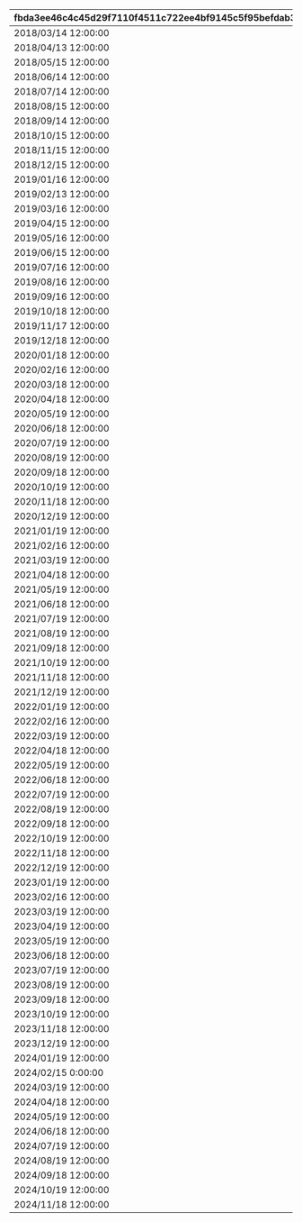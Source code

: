 |fbda3ee46c4c45d29f7110f4511c722ee4bf9145c5f95befdab395cc1af83d5f|f11c809bf76163464bdcc4ea4d91db822dcffb4087f91708f7a66ca89fedff34|7f60283fc600bc2cd521ed540a2c7f5aecf27d331908a79d54ebcb98363c1dfd|e6110b2cb7cf22d20690e43d60c1281ce1947ebd5684f34e8ff2ef9d3aaa8bdc|eeaf49e26604995caa18116131c5fe423b053d99d5a1513fdcb4b1084d5bba3b|d514386c59283e2586e237e7333338f89dd8d7bc8dce03903689d95df83a5b61|bec30e90b80b64ad1b821aa239473560f5a6ba398a59d452c1a7e2a9e4c14d77|d276ef70f86ce13b7db04f313757bbb46d6701cfd9cbed98a437a5912c482782|32ac4eed410ad10a4e547425dfcbae341d28c2033bc2439e5079fe4b52df9e0e|b131ecca08d7a7b7aeb6a678f9574536ecf4748250f97c0cb622114d4f21f547|aba667a956c4cbf226a1067811dd3ded80842e10420a52fce2e7f6b721d62223|81da84fa54678bc8c6842d72e54cc420049d89145df26b7c1bb57ca7520e3184|687ba09430182968fa7beaf017c74dd2fec457e0e460748b400be6ed6dbc50c0|
| --- | --- | --- | --- | --- | --- | --- | --- | --- | --- | --- | --- | --- |
|2018/03/14 12:00:00|2018/04/20 4:59:59|2|2018/03/19 11:59:00|0|2018/03/21 5:00:00|3|1001|1|1|1|2018/03/18 11:59:00|bgm_M90|
|2018/04/13 12:00:00|2018/05/22 4:59:59|2|2018/04/18 11:59:00|1001|2018/04/20 5:00:00|4|1002|2|1|1|2018/04/17 11:59:00|bgm_M97|
|2018/05/15 12:00:00|2018/06/21 4:59:59|2|2018/05/20 11:59:00|1002|2018/05/22 5:00:00|5|1003|1|1|1|2018/05/19 11:59:00|bgm_M104|
|2018/06/14 12:00:00|2018/07/21 4:59:59|2|2018/06/19 11:59:00|1003|2018/06/21 5:00:00|6|1004|2|1|1|2018/06/18 11:59:00|bgm_M115|
|2018/07/14 12:00:00|2018/08/22 4:59:59|2|2018/07/19 11:59:00|1004|2018/07/21 5:00:00|7|1005|1|1|1|2018/07/18 11:59:00|bgm_M119|
|2018/08/15 12:00:00|2018/09/21 4:59:59|2|2018/08/20 11:59:00|1005|2018/08/22 5:00:00|8|1006|2|1|1|2018/08/19 11:59:00|bgm_M132|
|2018/09/14 12:00:00|2018/10/22 4:59:59|2|2018/09/19 11:59:00|1006|2018/09/21 5:00:00|9|1007|1|1|1|2018/09/18 11:59:00|bgm_M139|
|2018/10/15 12:00:00|2018/11/22 4:59:59|2|2018/10/20 11:59:00|1007|2018/10/22 5:00:00|10|1008|2|1|1|2018/10/19 11:59:00|bgm_M166|
|2018/11/15 12:00:00|2018/12/22 4:59:59|2|2018/11/20 11:59:00|1008|2018/11/22 5:00:00|11|1009|1|1|1|2018/11/19 11:59:00|bgm_M175|
|2018/12/15 12:00:00|2019/01/23 4:59:59|2|2018/12/20 11:59:00|1009|2018/12/22 5:00:00|12|1010|2|1|1|2018/12/19 11:59:00|bgm_M181|
|2019/01/16 12:00:00|2019/02/20 4:59:59|2|2019/01/21 11:59:00|1010|2019/01/23 5:00:00|1|1011|1|1|1|2019/01/20 11:59:00|bgm_M186|
|2019/02/13 12:00:00|2019/03/23 4:59:59|2|2019/02/18 11:59:00|1011|2019/02/20 5:00:00|2|1012|2|1|1|2019/02/17 11:59:00|bgm_M205|
|2019/03/16 12:00:00|2019/04/22 4:59:59|2|2019/03/21 11:59:00|1012|2019/03/23 5:00:00|3|1013|1|1|1|2019/03/20 11:59:00|bgm_M90|
|2019/04/15 12:00:00|2019/05/23 4:59:59|2|2019/04/20 11:59:00|1013|2019/04/22 5:00:00|4|1014|2|1|1|2019/04/19 11:59:00|bgm_M97|
|2019/05/16 12:00:00|2019/06/22 4:59:59|2|2019/05/21 11:59:00|1014|2019/05/23 5:00:00|5|1015|1|1|1|2019/05/20 11:59:00|bgm_M104|
|2019/06/15 12:00:00|2019/07/23 4:59:59|2|2019/06/20 11:59:00|1015|2019/06/22 5:00:00|6|1016|2|1|1|2019/06/19 11:59:00|bgm_M115|
|2019/07/16 12:00:00|2019/08/23 4:59:59|2|2019/07/21 11:59:00|1016|2019/07/23 5:00:00|7|1017|1|1|1|2019/07/20 11:59:00|bgm_M119|
|2019/08/16 12:00:00|2019/09/23 4:59:59|2|2019/08/21 11:59:00|1017|2019/08/23 5:00:00|8|1018|2|1|1|2019/08/20 11:59:00|bgm_M132|
|2019/09/16 12:00:00|2019/10/25 4:59:59|2|2019/09/21 11:59:00|1018|2019/09/23 5:00:00|9|1019|1|1|1|2019/09/20 11:59:00|bgm_M139|
|2019/10/18 12:00:00|2019/11/24 4:59:59|2|2019/10/23 11:59:00|1019|2019/10/25 5:00:00|10|1020|2|1|1|2019/10/22 11:59:00|bgm_M166|
|2019/11/17 12:00:00|2019/12/25 4:59:59|2|2019/11/22 11:59:00|1020|2019/11/24 5:00:00|11|1021|1|1|1|2019/11/21 11:59:00|bgm_M175|
|2019/12/18 12:00:00|2020/01/25 4:59:59|2|2019/12/23 11:59:00|1021|2019/12/25 5:00:00|12|1022|2|1|1|2019/12/22 11:59:00|bgm_M181|
|2020/01/18 12:00:00|2020/02/23 4:59:59|2|2020/01/23 11:59:00|1022|2020/01/25 5:00:00|1|1023|1|1|1|2020/01/22 11:59:00|bgm_M186|
|2020/02/16 12:00:00|2020/03/25 4:59:59|2|2020/02/21 11:59:00|1023|2020/02/23 5:00:00|2|1024|2|1|1|2020/02/20 11:59:00|bgm_M205|
|2020/03/18 12:00:00|2020/04/25 4:59:59|2|2020/03/23 11:59:00|1024|2020/03/25 5:00:00|3|1025|1|1|1|2020/03/22 11:59:00|bgm_M90|
|2020/04/18 12:00:00|2020/05/26 4:59:59|2|2020/04/23 11:59:00|1025|2020/04/25 5:00:00|4|1026|2|1|1|2020/04/22 11:59:00|bgm_M97|
|2020/05/19 12:00:00|2020/06/25 4:59:59|2|2020/05/24 11:59:00|1026|2020/05/26 5:00:00|5|1027|1|1|1|2020/05/23 11:59:00|bgm_M104|
|2020/06/18 12:00:00|2020/07/26 4:59:59|2|2020/06/23 11:59:00|1027|2020/06/25 5:00:00|6|1028|2|1|1|2020/06/22 11:59:00|bgm_M115|
|2020/07/19 12:00:00|2020/08/26 4:59:59|2|2020/07/24 11:59:00|1028|2020/07/26 5:00:00|7|1029|1|1|1|2020/07/23 11:59:00|bgm_M119|
|2020/08/19 12:00:00|2020/09/25 4:59:59|2|2020/08/24 11:59:00|1029|2020/08/26 5:00:00|8|1030|2|1|1|2020/08/23 11:59:00|bgm_M132|
|2020/09/18 12:00:00|2020/10/26 4:59:59|2|2020/09/23 11:59:00|1030|2020/09/25 5:00:00|9|1031|1|1|1|2020/09/22 11:59:00|bgm_M139|
|2020/10/19 12:00:00|2020/11/25 4:59:59|2|2020/10/24 11:59:00|1031|2020/10/26 5:00:00|10|1032|2|1|1|2020/10/23 11:59:00|bgm_M166|
|2020/11/18 12:00:00|2020/12/26 4:59:59|2|2020/11/23 11:59:00|1032|2020/11/25 5:00:00|11|1033|1|1|1|2020/11/22 11:59:00|bgm_M175|
|2020/12/19 12:00:00|2021/01/26 4:59:59|2|2020/12/24 11:59:00|1033|2020/12/26 5:00:00|12|1034|2|1|1|2020/12/23 11:59:00|bgm_M181|
|2021/01/19 12:00:00|2021/02/23 4:59:59|2|2021/01/24 11:59:00|1034|2021/01/26 5:00:00|1|1035|1|1|1|2021/01/23 11:59:00|bgm_M186|
|2021/02/16 12:00:00|2021/03/26 4:59:59|2|2021/02/21 11:59:00|1035|2021/02/23 5:00:00|2|1036|2|1|1|2021/02/20 11:59:00|bgm_M205|
|2021/03/19 12:00:00|2021/04/25 4:59:59|2|2021/03/24 11:59:00|1036|2021/03/26 5:00:00|3|1037|1|1|1|2021/03/23 11:59:00|bgm_M90|
|2021/04/18 12:00:00|2021/05/26 4:59:59|2|2021/04/23 11:59:00|1037|2021/04/25 5:00:00|4|1038|2|1|1|2021/04/22 11:59:00|bgm_M97|
|2021/05/19 12:00:00|2021/06/25 4:59:59|2|2021/05/24 11:59:00|1038|2021/05/26 5:00:00|5|1039|1|1|1|2021/05/23 11:59:00|bgm_M104|
|2021/06/18 12:00:00|2021/07/26 4:59:59|2|2021/06/23 11:59:00|1039|2021/06/25 5:00:00|6|1040|2|1|1|2021/06/22 11:59:00|bgm_M115|
|2021/07/19 12:00:00|2021/08/26 4:59:59|2|2021/07/24 11:59:00|1040|2021/07/26 5:00:00|7|1041|1|1|1|2021/07/23 11:59:00|bgm_M119|
|2021/08/19 12:00:00|2021/09/25 4:59:59|2|2021/08/24 11:59:00|1041|2021/08/26 5:00:00|8|1042|2|1|1|2021/08/23 11:59:00|bgm_M132|
|2021/09/18 12:00:00|2021/10/26 4:59:59|2|2021/09/23 11:59:00|1042|2021/09/25 5:00:00|9|1043|1|1|1|2021/09/22 11:59:00|bgm_M139|
|2021/10/19 12:00:00|2021/11/25 4:59:59|2|2021/10/24 11:59:00|1043|2021/10/26 5:00:00|10|1044|2|1|1|2021/10/23 11:59:00|bgm_M166|
|2021/11/18 12:00:00|2021/12/26 4:59:59|2|2021/11/23 11:59:00|1044|2021/11/25 5:00:00|11|1045|1|1|1|2021/11/22 11:59:00|bgm_M175|
|2021/12/19 12:00:00|2022/01/26 4:59:59|2|2021/12/24 11:59:00|1045|2021/12/26 5:00:00|12|1046|2|1|1|2021/12/23 11:59:00|bgm_M181|
|2022/01/19 12:00:00|2022/02/23 4:59:59|2|2022/01/24 11:59:00|1046|2022/01/26 5:00:00|1|1047|1|1|1|2022/01/23 11:59:00|bgm_M186|
|2022/02/16 12:00:00|2022/03/26 4:59:59|2|2022/02/21 11:59:00|1047|2022/02/23 5:00:00|2|1048|2|1|1|2022/02/20 11:59:00|bgm_M205|
|2022/03/19 12:00:00|2022/04/25 4:59:59|2|2022/03/24 11:59:00|1048|2022/03/26 5:00:00|3|1049|1|1|1|2022/03/23 11:59:00|bgm_M90|
|2022/04/18 12:00:00|2022/05/26 4:59:59|2|2022/04/23 11:59:00|1049|2022/04/25 5:00:00|4|1050|2|1|1|2022/04/22 11:59:00|bgm_M97|
|2022/05/19 12:00:00|2022/06/25 4:59:59|2|2022/05/24 11:59:00|1050|2022/05/26 5:00:00|5|1051|1|1|1|2022/05/23 11:59:00|bgm_M104|
|2022/06/18 12:00:00|2022/07/26 4:59:59|2|2022/06/23 11:59:00|1051|2022/06/25 5:00:00|6|1052|2|1|1|2022/06/22 11:59:00|bgm_M115|
|2022/07/19 12:00:00|2022/08/26 4:59:59|2|2022/07/24 11:59:00|1052|2022/07/26 5:00:00|7|1053|1|1|1|2022/07/23 11:59:00|bgm_M119|
|2022/08/19 12:00:00|2022/09/25 4:59:59|2|2022/08/24 11:59:00|1053|2022/08/26 5:00:00|8|1054|2|1|1|2022/08/23 11:59:00|bgm_M132|
|2022/09/18 12:00:00|2022/10/26 4:59:59|2|2022/09/23 11:59:00|1054|2022/09/25 5:00:00|9|1055|1|1|1|2022/09/22 11:59:00|bgm_M139|
|2022/10/19 12:00:00|2022/11/25 4:59:59|2|2022/10/24 11:59:00|1055|2022/10/26 5:00:00|10|1056|2|1|1|2022/10/23 11:59:00|bgm_M166|
|2022/11/18 12:00:00|2022/12/26 4:59:59|2|2022/11/23 11:59:00|1056|2022/11/25 5:00:00|11|1057|1|1|1|2022/11/22 11:59:00|bgm_M175|
|2022/12/19 12:00:00|2023/01/26 4:59:59|2|2022/12/24 11:59:00|1057|2022/12/26 5:00:00|12|1058|2|1|1|2022/12/23 11:59:00|bgm_M181|
|2023/01/19 12:00:00|2023/02/23 4:59:59|2|2023/01/24 11:59:00|1058|2023/01/26 5:00:00|1|1059|1|1|1|2023/01/23 11:59:00|bgm_M186|
|2023/02/16 12:00:00|2023/03/26 4:59:59|2|2023/02/21 11:59:00|1059|2023/02/23 5:00:00|2|1060|2|1|1|2023/02/20 11:59:00|bgm_M205|
|2023/03/19 12:00:00|2023/04/26 4:59:59|2|2023/03/24 11:59:00|1060|2023/03/26 5:00:00|3|1061|1|1|1|2023/03/23 11:59:00|bgm_M90|
|2023/04/19 12:00:00|2023/05/26 4:59:59|2|2023/04/24 11:59:00|1061|2023/04/26 5:00:00|4|1063|2|1|1|2023/04/23 11:59:00|bgm_M97|
|2023/05/19 12:00:00|2023/06/25 4:59:59|2|2023/05/24 11:59:00|1063|2023/05/26 5:00:00|5|1064|1|1|1|2023/05/23 11:59:00|bgm_M104|
|2023/06/18 12:00:00|2023/07/26 4:59:59|2|2023/06/23 11:59:00|1064|2023/06/25 5:00:00|6|1065|2|1|1|2023/06/22 11:59:00|bgm_M115|
|2023/07/19 12:00:00|2023/08/26 4:59:59|2|2023/07/24 11:59:00|1065|2023/07/26 5:00:00|7|1066|1|1|1|2023/07/23 11:59:00|bgm_M119|
|2023/08/19 12:00:00|2023/09/25 4:59:59|2|2023/08/24 11:59:00|1066|2023/08/26 5:00:00|8|1067|2|1|1|2023/08/23 11:59:00|bgm_M132|
|2023/09/18 12:00:00|2023/10/26 4:59:59|2|2023/09/23 11:59:00|1067|2023/09/25 5:00:00|9|1068|1|1|1|2023/09/22 11:59:00|bgm_M139|
|2023/10/19 12:00:00|2023/11/25 4:59:59|2|2023/10/24 11:59:59|1068|2023/10/26 5:00:00|10|1069|2|1|1|2023/10/23 11:59:59|bgm_M166|
|2023/11/18 12:00:00|2023/12/26 4:59:59|2|2023/11/23 11:59:59|1069|2023/11/25 5:00:00|11|1070|1|1|1|2023/11/22 11:59:59|bgm_M175|
|2023/12/19 12:00:00|2024/01/26 4:59:59|2|2023/12/24 11:59:59|1070|2023/12/26 5:00:00|12|1071|2|1|1|2023/12/23 11:59:59|bgm_M181|
|2024/01/19 12:00:00|2024/02/24 4:59:59|2|2024/01/24 11:59:59|1071|2024/01/26 5:00:00|1|1072|1|1|1|2024/01/23 11:59:59|bgm_M186|
|2024/02/15 0:00:00|2024/03/26 4:59:59|2|2024/02/22 11:59:59|1072|2024/02/24 5:00:00|2|1073|2|1|1|2024/02/21 11:59:59|bgm_M205|
|2024/03/19 12:00:00|2024/04/25 4:59:59|2|2024/03/24 11:59:59|1073|2024/03/26 5:00:00|3|1074|1|1|1|2024/03/23 11:59:59|bgm_M90|
|2024/04/18 12:00:00|2024/05/26 4:59:59|2|2024/04/23 11:59:59|1074|2024/04/25 5:00:00|4|1075|2|1|1|2024/04/22 11:59:59|bgm_M97|
|2024/05/19 12:00:00|2024/06/25 4:59:59|2|2024/05/24 11:59:59|1075|2024/05/26 5:00:00|5|1076|1|1|1|2024/05/23 11:59:59|bgm_M104|
|2024/06/18 12:00:00|2024/07/26 4:59:59|2|2024/06/23 11:59:59|1076|2024/06/25 5:00:00|6|1077|2|1|1|2024/06/22 11:59:59|bgm_M115|
|2024/07/19 12:00:00|2024/08/26 4:59:59|2|2024/07/24 11:59:59|1077|2024/07/26 5:00:00|7|1078|1|1|1|2024/07/23 11:59:59|bgm_M119|
|2024/08/19 12:00:00|2024/09/25 4:59:59|2|2024/08/24 11:59:59|1078|2024/08/26 5:00:00|8|1079|2|1|1|2024/08/23 11:59:59|bgm_M132|
|2024/09/18 12:00:00|2024/10/26 4:59:59|2|2024/09/23 11:59:59|1079|2024/09/25 5:00:00|9|1080|1|1|1|2024/09/22 11:59:59|bgm_M139|
|2024/10/19 12:00:00|2024/11/25 4:59:59|2|2024/10/24 11:59:59|1080|2024/10/26 5:00:00|10|1081|2|1|1|2024/10/23 11:59:59|bgm_M166|
|2024/11/18 12:00:00|2024/12/26 4:59:59|2|2024/11/23 11:59:59|1081|2024/11/25 5:00:00|11|1082|1|1|1|2024/11/22 11:59:59|bgm_M175|